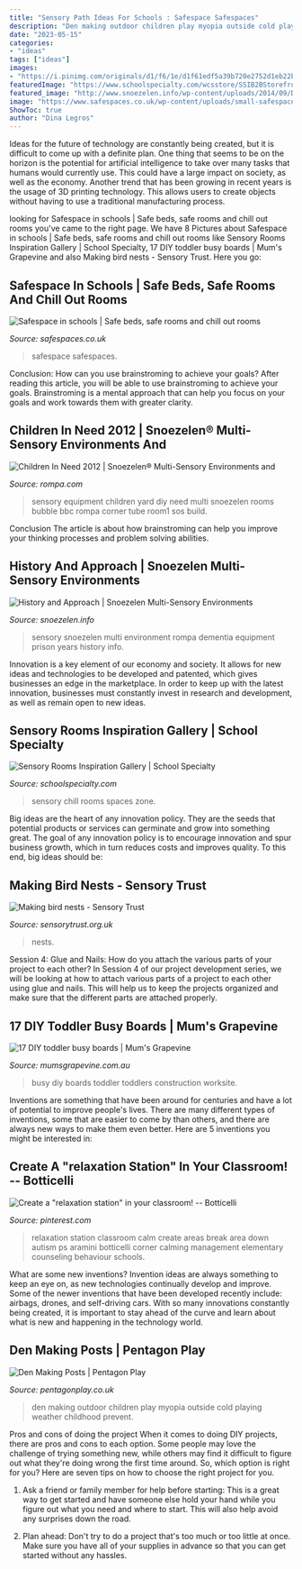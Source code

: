 ```yaml
---
title: "Sensory Path Ideas For Schools : Safespace Safespaces"
description: "Den making outdoor children play myopia outside cold playing weather childhood prevent"
date: "2023-05-15"
categories:
- "ideas"
tags: ["ideas"]
images:
- "https://i.pinimg.com/originals/d1/f6/1e/d1f61edf5a39b720e2752d1eb22bb222.jpg"
featuredImage: "https://www.schoolspecialty.com/wcsstore/SSIB2BStorefrontAssetStore/images/learning-spaces/featured-spaces/sensory/sensory-chill@2x.jpg"
featured_image: "http://www.snoezelen.info/wp-content/uploads/2014/09/DSC_8807.jpg"
image: "https://www.safespaces.co.uk/wp-content/uploads/small-safespace-child-resting-500x667.jpg"
ShowToc: true
author: "Dina Legros"
---
```



Ideas for the future of technology are constantly being created, but it is difficult to come up with a definite plan. One thing that seems to be on the horizon is the potential for artificial intelligence to take over many tasks that humans would currently use. This could have a large impact on society, as well as the economy. Another trend that has been growing in recent years is the usage of 3D printing technology. This allows users to create objects without having to use a traditional manufacturing process.

	

		
looking for Safespace in schools | Safe beds, safe rooms and chill out rooms you've came to the right page. We have 8 Pictures about Safespace in schools | Safe beds, safe rooms and chill out rooms like Sensory Rooms Inspiration Gallery | School Specialty, 17 DIY toddler busy boards | Mum&#039;s Grapevine and also Making bird nests - Sensory Trust. Here you go:
		
    
## Safespace In Schools | Safe Beds, Safe Rooms And Chill Out Rooms

<img loading=lazy src="https://www.safespaces.co.uk/wp-content/uploads/small-safespace-child-resting-500x667.jpg" onerror="this.onerror=null;this.src='https://tse2.mm.bing.net/th?id=OIP.Pdt8QoJDar7qvD6N5sYdEgHaJ4&amp;pid=15.1';" alt="Safespace in schools | Safe beds, safe rooms and chill out rooms">

_Source: safespaces.co.uk_

>safespace safespaces. 

	

Conclusion: How can you use brainstroming to achieve your goals?
After reading this article, you will be able to use brainstroming to achieve your goals. Brainstroming is a mental approach that can help you focus on your goals and work towards them with greater clarity.

    
## Children In Need 2012 | Snoezelen® Multi-Sensory Environments And

<img loading=lazy src="https://www.rompa.com/media/images/the_yard/gallery/the_yard_sensory_room1.jpg" onerror="this.onerror=null;this.src='https://tse2.mm.bing.net/th?id=OIP.Pdsbi5HpoWqcsizw2Gd5pwHaE7&amp;pid=15.1';" alt="Children In Need 2012 | Snoezelen® Multi-Sensory Environments and">

_Source: rompa.com_

>sensory equipment children yard diy need multi snoezelen rooms bubble bbc rompa corner tube room1 sos build. 

	

Conclusion
The article is about how brainstroming can help you improve your thinking processes and problem solving abilities.

    
## History And Approach | Snoezelen Multi-Sensory Environments

<img loading=lazy src="http://www.snoezelen.info/wp-content/uploads/2014/09/DSC_8807.jpg" onerror="this.onerror=null;this.src='https://tse4.mm.bing.net/th?id=OIP.CLvsuBjC-A5X7aNnRbyhfAHaE7&amp;pid=15.1';" alt="History and Approach | Snoezelen Multi-Sensory Environments">

_Source: snoezelen.info_

>sensory snoezelen multi environment rompa dementia equipment prison years history info. 

	

Innovation is a key element of our economy and society. It allows for new ideas and technologies to be developed and patented, which gives businesses an edge in the marketplace. In order to keep up with the latest innovation, businesses must constantly invest in research and development, as well as remain open to new ideas.

    
## Sensory Rooms Inspiration Gallery | School Specialty

<img loading=lazy src="https://www.schoolspecialty.com/wcsstore/SSIB2BStorefrontAssetStore/images/learning-spaces/featured-spaces/sensory/sensory-chill@2x.jpg" onerror="this.onerror=null;this.src='https://tse2.mm.bing.net/th?id=OIP.mQDdQkl0zvllFtVfWOd4xAHaDn&amp;pid=15.1';" alt="Sensory Rooms Inspiration Gallery | School Specialty">

_Source: schoolspecialty.com_

>sensory chill rooms spaces zone. 

	

Big ideas are the heart of any innovation policy. They are the seeds that potential products or services can germinate and grow into something great. The goal of any innovation policy is to encourage innovation and spur business growth, which in turn reduces costs and improves quality. To this end, big ideas should be: 

    
## Making Bird Nests - Sensory Trust

<img loading=lazy src="https://www.sensorytrust.org.uk/uploads/images/birds-nest.jpg" onerror="this.onerror=null;this.src='https://tse2.mm.bing.net/th?id=OIP._r17rTADLbMy__qRxN2FVwHaE7&amp;pid=15.1';" alt="Making bird nests - Sensory Trust">

_Source: sensorytrust.org.uk_

>nests. 

	

Session 4: Glue and Nails: How do you attach the various parts of your project to each other?
In Session 4 of our project development series, we will be looking at how to attach various parts of a project to each other using glue and nails. This will help us to keep the projects organized and make sure that the different parts are attached properly.

    
## 17 DIY Toddler Busy Boards | Mum&#039;s Grapevine

<img loading=lazy src="https://mumsgrapevine.com.au/site/wp-content/uploads/2016/10/caution-busy-board-toddlers.jpg" onerror="this.onerror=null;this.src='https://tse1.mm.bing.net/th?id=OIP.chDG8bhwCiIJio_LNh1GLQHaKO&amp;pid=15.1';" alt="17 DIY toddler busy boards | Mum&#039;s Grapevine">

_Source: mumsgrapevine.com.au_

>busy diy boards toddler toddlers construction worksite. 

	

Inventions are something that have been around for centuries and have a lot of potential to improve people's lives. There are many different types of inventions, some that are easier to come by than others, and there are always new ways to make them even better. Here are 5 inventions you might be interested in: 

    
## Create A &quot;relaxation Station&quot; In Your Classroom! -- Botticelli

<img loading=lazy src="https://i.pinimg.com/originals/d1/f6/1e/d1f61edf5a39b720e2752d1eb22bb222.jpg" onerror="this.onerror=null;this.src='https://tse4.mm.bing.net/th?id=OIP.V_0wOUrnNRWSY9XPneM5hAHaJ6&amp;pid=15.1';" alt="Create a &quot;relaxation station&quot; in your classroom! -- Botticelli">

_Source: pinterest.com_

>relaxation station classroom calm create areas break area down autism ps aramini botticelli corner calming management elementary counseling behaviour schools. 

	

What are some new inventions?
Invention ideas are always something to keep an eye on, as new technologies continually develop and improve. Some of the newer inventions that have been developed recently include: airbags, drones, and self-driving cars. With so many innovations constantly being created, it is important to stay ahead of the curve and learn about what is new and happening in the technology world.

    
## Den Making Posts | Pentagon Play

<img loading=lazy src="https://content.pentagonplay.co.uk/bom-images/21953/5044/Large/den-making-ideas-for-schools.JPG" onerror="this.onerror=null;this.src='https://tse2.mm.bing.net/th?id=OIP.RMV-WyYMYutuC2AkrLW0nQHaE7&amp;pid=15.1';" alt="Den Making Posts | Pentagon Play">

_Source: pentagonplay.co.uk_

>den making outdoor children play myopia outside cold playing weather childhood prevent. 

	

Pros and cons of doing the project
When it comes to doing DIY projects, there are pros and cons to each option. Some people may love the challenge of trying something new, while others may find it difficult to figure out what they're doing wrong the first time around.  So, which option is right for you? Here are seven tips on how to choose the right project for you.
1) Ask a friend or family member for help before starting: This is a great way to get started and have someone else hold your hand while you figure out what you need and where to start. This will also help avoid any surprises down the road.

2) Plan ahead: Don't try to do a project that's too much or too little at once. Make sure you have all of your supplies in advance so that you can get started without any hassles.

